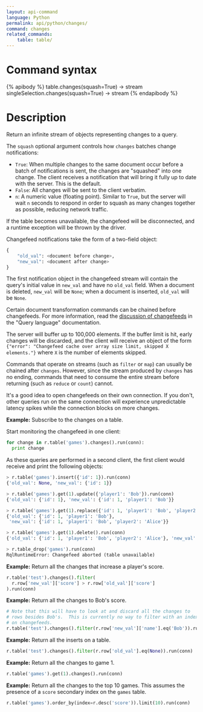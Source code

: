 ```yaml
---
layout: api-command
language: Python
permalink: api/python/changes/
command: changes
related_commands:
    table: table/
---
```


# Command syntax #

{% apibody %}
table.changes(squash=True) &rarr; stream
singleSelection.changes(squash=True) &rarr; stream
{% endapibody %}

# Description #

Return an infinite stream of objects representing changes to a query.

The `squash` optional argument controls how `changes` batches change notifications:

* `True`: When multiple changes to the same document occur before a batch of notifications is sent, the changes are "squashed" into one change. The client receives a notification that will bring it fully up to date with the server. This is the default.
* `False`: All changes will be sent to the client verbatim.
* `n`: A numeric value (floating point). Similar to `True`, but the server will wait `n` seconds to respond in order to squash as many changes together as possible, reducing network traffic.

If the table becomes unavailable, the changefeed will be disconnected, and a runtime exception will be thrown by the driver.

Changefeed notifications take the form of a two-field object:

```py
{
    "old_val": <document before change>,
    "new_val": <document after change>
}
```

The first notification object in the changefeed stream will contain the query's initial value in `new_val` and have no `old_val` field. When a document is deleted, `new_val` will be `None`; when a document is inserted, `old_val` will be `None`.

Certain document transformation commands can be chained before changefeeds. For more information, read the [discussion of changefeeds](docs/changefeeds/python/) in the "Query language" documentation.

The server will buffer up to 100,000 elements. If the buffer limit is hit, early changes will be discarded, and the client will receive an object of the form `{"error": "Changefeed cache over array size limit, skipped X elements."}` where `X` is the number of elements skipped.

Commands that operate on streams (such as `filter` or `map`) can usually be chained after `changes`.  However, since the stream produced by `changes` has no ending, commands that need to consume the entire stream before returning (such as `reduce` or `count`) cannot.

It's a good idea to open changefeeds on their own connection. If you don't, other queries run on the same connection will experience unpredictable latency spikes while the connection blocks on more changes.

__Example:__ Subscribe to the changes on a table.

Start monitoring the changefeed in one client:

```py
for change in r.table('games').changes().run(conn):
  print change
```

As these queries are performed in a second client, the first client would receive and print the following objects:

```py
> r.table('games').insert({'id': 1}).run(conn)
{'old_val': None, 'new_val': {'id': 1}}

> r.table('games').get(1).update({'player1': 'Bob'}).run(conn)
{'old_val': {'id': 1}, 'new_val': {'id': 1, 'player1': 'Bob'}}

> r.table('games').get(1).replace({'id': 1, 'player1': 'Bob', 'player2': 'Alice'}).run(conn)
{'old_val': {'id': 1, 'player1': 'Bob'},
 'new_val': {'id': 1, 'player1': 'Bob', 'player2': 'Alice'}}

> r.table('games').get(1).delete().run(conn)
{'old_val': {'id': 1, 'player1': 'Bob', 'player2': 'Alice'}, 'new_val': None}

> r.table_drop('games').run(conn)
RqlRuntimeError: Changefeed aborted (table unavailable)
```

__Example:__ Return all the changes that increase a player's score.

```py
r.table('test').changes().filter(
  r.row['new_val']['score'] > r.row['old_val']['score']
).run(conn)
```

__Example:__ Return all the changes to Bob's score.

```py
# Note that this will have to look at and discard all the changes to
# rows besides Bob's.  This is currently no way to filter with an index
# on changefeeds.
r.table('test').changes().filter(r.row['new_val']['name'].eq('Bob')).run(conn)
```

__Example:__ Return all the inserts on a table.

```py
r.table('test').changes().filter(r.row['old_val'].eq(None)).run(conn)
```

__Example:__ Return all the changes to game 1.

```py
r.table('games').get(1).changes().run(conn)
```

__Example:__ Return all the changes to the top 10 games. This assumes the presence of a `score` secondary index on the `games` table.

```py
r.table('games').order_by(index=r.desc('score')).limit(10).run(conn)
```
